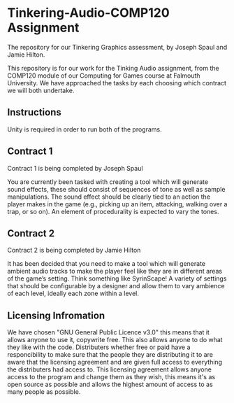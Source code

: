 # Tinkering-Audio-COMP120 Assignment
The repository for our Tinkering Graphics assessment, by Joseph Spaul and Jamie Hilton.

This repository is for our work for the Tinking Audio assignment, from the COMP120 module of our Computing for Games course at Falmouth University. We have approached the tasks by each choosing which contract we will both undertake.

## Instructions

Unity is required in order to run both of the programs.


## Contract 1
Contract 1 is being completed by Joseph Spaul

You are currently been tasked with creating a tool which will generate sound
effects, these should consist of sequences of tone as well as sample manipulations. The sound effect should be clearly tied to an action the player makes in
the game (e.g., picking up an item, attacking, walking over a trap, or so on).
An element of procedurality is expected to vary the tones.

## Contract 2
Contract 2 is being completed by Jamie Hilton

It has been decided that you need to make a tool which will generate ambient
audio tracks to make the player feel like they are in different areas of the
game’s setting. Think something like SyrinScape! A variety of settings that
should be configurable by a designer and allow them to vary ambience of
each level, ideally each zone within a level.

## Licensing Infromation 
We have chosen "GNU General Public Licence v3.0" this means that it allows anyone to use it, copywrite free. This also allows anyone to do what they like with the code. Distributers whether free or paid have a responcibility to make sure that the people they are distributing it to are aware that the licensing agreement and are given full access to everything the distributers had access to. This licensing agreement allows anyone access to the program and change them as they wish, this means it's as open source as possible and allows the highest amount of access to as many people as possible.
